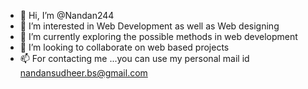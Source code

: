 - 👋 Hi, I’m @Nandan244
- 👀 I’m interested in Web Development as well as Web designing 
- 🌱 I’m currently exploring the possible methods in web development 
- 💞️ I’m looking to collaborate on web based projects 
- 📫 For contacting me ...you can use my personal mail id nandansudheer.bs@gmail.com


